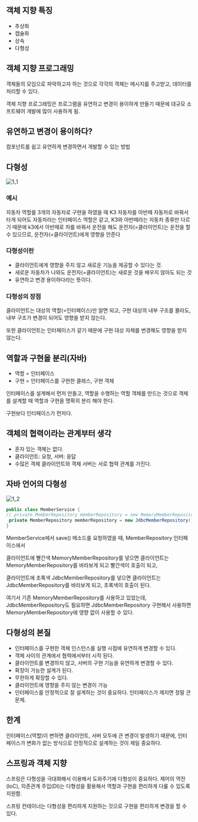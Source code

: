 ## 객체 지향 특징

- 추상화
- 캡슐화
- 상속
- 다형성

## 객체 지향 프로그래밍

객체들의 모임으로 파악하고자 하는 것으로 각각의 객체는 메시지를 주고받고, 데이터를 처리할 수 있다.

객체 지향 프로그래밍은 프로그램을 유연하고 변경이 용이하게 만들기 때문에 대규모 소프트웨어 개발에 많이 사용하게 됨.

## 유연하고 변경이 용이하다?

컴포넌트를 쉽고 유연하게 변경하면서 개발할 수 있는 방법

## 다형성
![1_1](https://user-images.githubusercontent.com/62877858/195860515-46729293-cfbd-4c2b-8771-957bb52fd4e5.png)

### 예시

자동차 역할를 3개의 자동차로 구현을 하였을 때 K3 자동차를 아반떼 자동차로 바꿔서 타게 되어도 자동차라는 인터페이스 역할은 같고, K3와 아반떼라는 자동차 종류만 다르기 때문에 k3에서 아반떼로 차를 바꿔서 운전을 해도 운전자(=클라이언트)는 운전을 할 수 있으므로, 운전자(=클라이언트)에게 영향을 안준다

### 다형성이란

- 클라이언트에게 영향을 주지 않고 새로운 기능을 제공할 수 있다는 것.
- 새로운 자동차가 나와도 운전자(=클라이언트)는 새로운 것을 배우지 않아도 되는 것
- 유연하고 변경 용이하다라는 뜻이다.

### 다형성의 장점

클라이언트는 대상의 역할(=인터페이스)만 알면 되고, 구현 대상의 내부 구조를 몰라도, 내부 구조가 변경이 되어도 영향을 받지 않는다.

또한 클라이언트는 인터페이스가 같기 때문에 구현 대상 자체를 변경해도 영향을 받지 않는다.

## 역할과 구현을 분리(자바)

- 역할 = 인터페이스
- 구현 = 인터페이스를 구현한 클래스, 구현 객체

인터페이스를 설계해서 먼저 만들고, 역할을 수행하는 역할 객체를 만드는 것으로 객체를 설계할 때 역할과 구현을 명확히 분리 해야 한다.

구현보다 인터페이스가 먼저다.

## 객체의 협력이라는 관계부터 생각

- 혼자 있는 객체는 없다.
- 클라이언트: 요청, 서버: 응답
- 수많은 객체 클라이언트와 객체 서버는 서로 협력 관계를 가진다.

## 자바 언어의 다형성

![1_2](https://user-images.githubusercontent.com/62877858/195860571-d8da05df-b082-45a7-8815-062407ac30e4.png)

```java
public class MemberService {
// private MemberRepository memberRepository = new MemoryMemberRepository();
 private MemberRepository memberRepository = new JdbcMemberRepository();
}
```

MemberService에서 save() 메소드를 요청하였을 때, MemberRepository 인터페이스에서 

클라이언트에 빨간색 MemoryMemberRepository를 넣으면 클라이언트는 MemoryMemberRepository를 바라보게 되고 빨간색이 호출이 되고,

클라이언트에 초록색 JdbcMemberRepository를 넣으면 클라이언트는 JdbcMemberRepository를 바라보게 되고, 초록색이 호출이 된다.

여기서 기존 MemoryMemberRepository를 사용하고 있었는데, JdbcMemberRepository도 필요하면 JdbcMemberRepository 구현해서 사용하면 MemoryMemberRepository에 영향 없이 사용할 수 있다.

## 다형성의 본질

- 인터페이스를 구현한 객체 인스턴스를 실행 시점에 유연하게 변경할 수 있다.
- 객체 사이의 관계에서 협력에서부터 시작 된다.
- 클라이언트를 변경하지 않고, 서버의 구현 기능을 유연하게 변경할 수 있다.
- 확장이 가능한 설계가 된다.
- 무한하게 확장할 수 있다.
- 클라이언트에 영향을 주지 않는 변경이 가능
- 인터페이스를 안정적으로 잘 설계하는 것이 중요하다. 인터페이스가 깨지면 정말 큰 문제.

## 한계

인터페이스(역할)이 변하면 클라이언트, 서버 모두에 큰 변경이 발생하기 때문에, 인터페이스가 변화가 없는 방식으로 안정적으로 설계하는 것이 제일 중요하다.

## 스프링과 객체 지향

스프링은 다형성을 극대화해서 이용해서 도와주기에 다형성이 중요하다. 제어의 역전(IoC), 의존관계 주입(DI)는 다형성을 활용해서 역할과 구현을 편리하게 다룰 수 있도록 지원함.

스프링 컨테이너는 다형성을 편리하게 지원하는 것으로 구현을 편리하게 변경을 할 수 있다.
